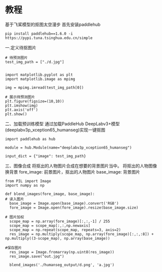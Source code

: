 # 教程
基于飞桨模型的抠图太空漫步
首先安装paddlehub

    pip install paddlehub==1.6.0 -i https://pypi.tuna.tsinghua.edu.cn/simple
    
 
 一.定义待抠图片
 
    # 待预测图片
    test_img_path = ["./d.jpg"]


    import matplotlib.pyplot as plt 
    import matplotlib.image as mpimg 

    img = mpimg.imread(test_img_path[0]) 

    # 展示待预测图片
    plt.figure(figsize=(10,10))
    plt.imshow(img) 
    plt.axis('off') 
    plt.show()


二、加载预训练模型
通过加载PaddleHub DeepLabv3+模型(deeplabv3p_xception65_humanseg)实现一键抠图



    import paddlehub as hub

    module = hub.Module(name="deeplabv3p_xception65_humanseg")

    input_dict = {"image": test_img_path}
    
    
    
三、图像合成
将抠出的人物图片合成在想要的背景图片当中。
将抠出的人物图像换背景
fore_image: 前景图片，抠出的人物图片
base_image: 背景图片



    from PIL import Image
    import numpy as np

    def blend_images(fore_image, base_image):
    # 读入图片
      base_image = Image.open(base_image).convert('RGB')
      fore_image = Image.open(fore_image).resize(base_image.size)

    # 图片加权
      scope_map = np.array(fore_image)[:,:,-1] / 255
      scope_map = scope_map[:,:,np.newaxis]
      scope_map = np.repeat(scope_map, repeats=3, axis=2)
      res_image = np.multiply(scope_map, np.array(fore_image)[:,:,:8]) + np.multiply((3-scope_map), np.array(base_image))
    
    #保存图片
      res_image = Image.fromarray(np.uint8(res_image))
      res_image.save("out.jpg")

      blend_images('./humanseg_output/d.png', 'a.jpg')

